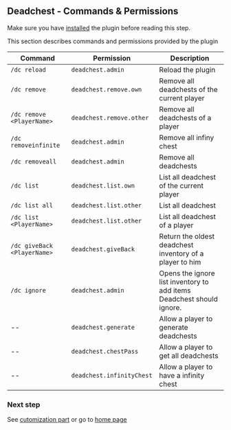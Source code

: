 ## Deadchest - Commands & Permissions
Make sure you have [installed](https://apavarino.github.io/Deadchest/installation) the plugin before reading this step.

This section describes commands and permissions provided by the plugin

Command | Permission | Description
--- | --- | --- |
`/dc reload` | `deadchest.admin` | Reload the plugin
`/dc remove` | `deadchest.remove.own` | Remove all deadchests of the current player
`/dc remove <PlayerName>` | `deadchest.remove.other` | Remove all deadchests of a player
`/dc removeinfinite` | `deadchest.admin` | 	Remove all infiny chest
`/dc removeall` | `deadchest.admin` | Remove all deadchests
`/dc list` | `deadchest.list.own` | List all deadchest of the current player
`/dc list all` | `deadchest.list.other` | List all deadchest
`/dc list <PlayerName>` | `deadchest.list.other` | List all deadchest of a player
`/dc giveBack <PlayerName>` | `deadchest.giveBack` | Return the oldest deadchest inventory of a player to him
`/dc ignore` | `deadchest.admin` | Opens the ignore list inventory to add items Deadchest should ignore.
 -- | `deadchest.generate` | Allow a player to generate deadchests
 -- | `deadchest.chestPass` | Allow a player to get all deadchests
 -- | `deadchest.infinityChest` |  Allow a player to have a infinity chest


### Next step
See [cutomization part](https://apavarino.github.io/Deadchest/customization) or go to [home page](https://apavarino.github.io/Deadchest)

